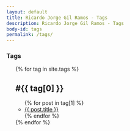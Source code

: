 ```yaml
---
layout: default
title: Ricardo Jorge Gil Ramos - Tags
description: Ricardo Jorge Gil Ramos - Tags
body-id: tags
permalink: /tags/
---
```


<section>
  <div id="center-body" class="wrap">
    <div class="">
      <section class="content-tags">
        <h1>Tags</h1>
        <ul style="list-style: outside none none">
          {% for tag in site.tags %}
          <li>
            <h2 id="{{ tag[0] }}-ref">#{{ tag[0] }}</h2>
            <ul>
              {% for post in tag[1] %}
                 <li><a href="{{ site.baseurl }}{{ post.url }}">{{ post.title }}</a></li>
              {% endfor %}
            </ul>
          </li>
          {% endfor %}
        </ul>
      </section>
    </div>
  </div>
</section>
